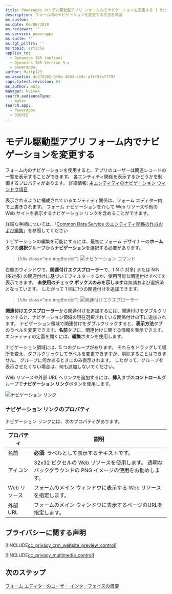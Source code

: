 ```yaml
---
title: PowerApps のモデル駆動型アプリ フォーム内でナビゲーションを変更する | MicrosoftDocs
description: フォーム内のナビゲーションを変更する方法を学習
ms.custom: ''
ms.date: 06/06/2018
ms.reviewer: ''
ms.service: powerapps
ms.suite: ''
ms.tgt_pltfrm: ''
ms.topic: article
applies_to:
  - Dynamics 365 (online)
  - Dynamics 365 Version 9.x
  - powerapps
author: Mattp123
ms.assetid: 4c379202-9f0e-4003-a49c-efff53e7f79f
caps.latest.revision: 63
ms.author: matp
manager: kvivek
search.audienceType:
  - maker
search.app:
  - PowerApps
  - D365CE
---
```

# <a name="change-navigation-within-a-model-driven-app-form"></a>モデル駆動型アプリ フォーム内でナビゲーションを変更する

 フォーム内のナビゲーションを使用すると、アプリのユーザーは関連レコードの一覧を表示することができます。 各エンティティ関係を表示するかどうかを制御するプロパティがあります。 詳細情報: [主エンティティのナビゲーション ウィンドウ項目](../common-data-service/create-edit-1n-relationships-solution-explorer.md#navigation-pane-item-for-primary-entity)  
  
 表示されるように構成されているエンティティ関係は、フォーム エディター内で上書きされます。 フォーム ナビゲーションを介して Web リソースや他の Web サイトを表示するナビゲーション リンクを含めることができます。  
  
 詳細な手順については、「[Common Data Service のエンティティ関係の作成および編集](../common-data-service/create-edit-entity-relationships.md)」を参照してください  
  
 ナビゲーションの編集を可能にするには、最初にフォーム デザイナーの**ホーム**タブの**選択**グループから**ナビゲーション**を選択する必要があります。  
 
> [!div class="mx-imgBorder"] 
> ![ナビゲーション コマンド](media/navigation-command.png)
 
 右側のウィンドウで、**関連付けエクスプローラー**で、1:N (1 対多) または N:N (多対多) の関連付けに基づいてフィルターするか、使用可能な関連付けすべてを表示できます。 **未使用のチェック ボックスのみを示します**は無効および選択済となっています。 したがって 1 回に1つの関連付けを追加できます。  
 
 > [!div class="mx-imgBorder"] 
 > ![関連付けエクスプローラー](media/relationship-explorer.png)

 **関連付けエクスプローラー**から関連付けを追加するには、関連付けをダブルクリックすると、ナビゲーション領域の現在選択されている関係付けの下に追加されます。 ナビゲーション領域で関連付けをダブルクリックすると、**表示方法**タブのラベルを変更できます。**名前**タブに、関連付けに関する情報を表示できます。 エンティティの定義を開くには、**編集**ボタンを使用します。  
  
 ナビゲーション領域には、5 つのグループがあります。 それらをドラッグして場所を変え、ダブルクリックしてラベルを変更できますが、削除することはできません。 グループに何かあるときにのみ表示されます。 したがって、グループを表示させたくない場合は、何も追加しないでください。  
  
 Web リソースや外部 URL へリンクを追加するには、**挿入**タブの**コントロール**グループで**ナビゲーション リンク**ボタンを使用します。  
 
 ![ナビゲーション リンク](media/navigation-link.png)
 
<a name="BKMK_NavigationLinkProperties"></a>   
### <a name="navigation-link-properties"></a>ナビゲーション リンクのプロパティ  
 ナビゲーション リンクには、次のプロパティがあります。  
  
|プロパティ|説明|  
|--------------|-----------------|  
|名前|**必須**: ラベルとして表示するテキストです。|  
|アイコン|32x32 ピクセルの Web リソースを使用します。 透明なバックグラウンドの PNG イメージの使用をお勧めします。|  
|Web リソース|フォームのメイン ウィンドウに表示する Web リソースを指定します。|  
|外部 URL|フォームのメイン ウィンドウに表示するページのURLを指定します。|  

<a name="BKMK_PrivacyNotices"></a>   

## <a name="privacy-notices"></a>プライバシーに関する声明  
 [!INCLUDE[cc_privacy_crm_website_preview_control](../../includes/cc-privacy-crm-website-preview-control.md)]    
  
 [!INCLUDE[cc_privacy_multimedia_control](../../includes/cc-privacy-multimedia-control.md)]  

## <a name="next-steps"></a>次のステップ

[フォーム エディターのユーザー インターフェイスの概要](form-editor-user-interface-legacy.md)
